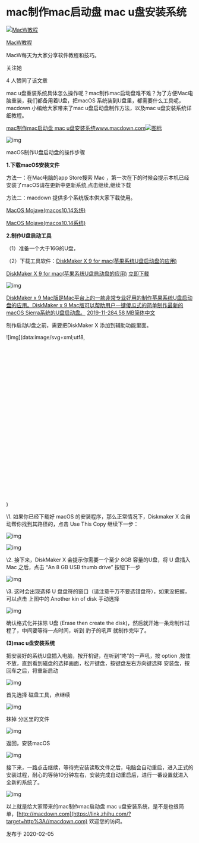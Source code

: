 # mac制作mac启动盘 mac u盘安装系统

[![MacW教程](https://pic3.zhimg.com/v2-c3a06aaafdc7d686f83e7a88eb3270df_xs.jpg)](https://www.zhihu.com/people/macdownjiao-cheng)

[MacW教程](https://www.zhihu.com/people/macdownjiao-cheng)

MacW每天为大家分享软件教程和技巧。

关注她

4 人赞同了该文章

mac u盘重装系统具体怎么操作呢？mac制作mac启动盘难不难？为了方便Mac电脑重装，我们都备用着U盘，把macOS 系统装到U盘里，都需要什么工具呢，macdown 小编给大家带来了mac u盘启动盘制作方法，以及mac u盘安装系统详细教程。

[mac制作mac启动盘 mac u盘安装系统www.macdown.com![图标](https://pic4.zhimg.com/v2-e0313ee8603db500a25cc84e92ba6a9f_180x120.jpg)](https://link.zhihu.com/?target=https%3A//www.macdown.com/news/4279.html)

![img](https://pic2.zhimg.com/80/v2-f7b424b296d41a2883bb50c7bcf61031_720w.jpg)

macOS制作U盘启动盘的操作步骤

**1.下载macOS安装文件**

方法一：在Mac电脑的app Store搜索 Mac ，第一次在下的时候会提示本机已经安装了macOS请在更新中更新系统,点击继续,继续下载

方法二：macdown 提供多个系统版本供大家下载使用。

[MacOS Mojave(macos10.14系统)](https://link.zhihu.com/?target=https%3A//www.macdown.com/mac/4225.html)

[MacOS Mojave(macos10.14系统)](https://link.zhihu.com/?target=https%3A//www.macdown.com/mac/4225.html)

**2.制作U盘启动工具**

（1）准备一个大于16G的U盘，

（2）下载工具软件：[DiskMaker X 9 for mac(苹果系统U盘启动盘的应用)](https://link.zhihu.com/?target=https%3A//www.macdown.com/mac/5648.html)

[DiskMaker X 9 for mac(苹果系统U盘启动盘的应用)](https://link.zhihu.com/?target=https%3A//www.macdown.com/mac/5648.html)
[立即下载](https://link.zhihu.com/?target=https%3A//www.macdown.com/mac/5648.html)

![img](https://pic2.zhimg.com/80/v2-b5c2546a5e4e7dfdcc2dfc11e77acad5_720w.jpg)


[DiskMaker x 9 Mac版是Mac平台上的一款非常专业好用的制作苹果系统U盘启动盘的应用。DiskMaker x 9 Mac版可以帮助用户一键傻瓜式的简单制作最新的macOS Sierra系统的U盘启动盘。](https://link.zhihu.com/?target=https%3A//www.macdown.com/mac/5648.html)
[2019-11-284.58 MB简体中文](https://link.zhihu.com/?target=https%3A//www.macdown.com/mac/5648.html)

制作启动U盘之前，需要把DiskMaker X 添加到辅助功能里面。

![img](data:image/svg+xml;utf8,<svg xmlns='http://www.w3.org/2000/svg' width='668' height='573'></svg>)



\1. 如果你已经下载好 macOS 的安装程序，那么正常情况下，Diskmaker X 会自动帮你找到其路径的，点击 Use This Copy 继续下一步：



![img](https://pic4.zhimg.com/80/v2-335edb8bc63061fb1849357a8deb2e8f_720w.jpg)





![img](https://pic3.zhimg.com/80/v2-c96cbe48a8ae9bd7c7965da0ef0b3a32_720w.jpg)



\2. 接下来，DiskMaker X 会提示你需要一个至少 8GB 容量的U盘，将 U 盘插入 Mac 之后，点击 “An 8 GB USB thumb drive” 按钮下一步



![img](https://pic3.zhimg.com/80/v2-31c3cba27b2cda946a1f162b4924c6b2_720w.jpg)



\3. 这时会出现选择 U 盘盘符的窗口（请注意千万不要选错盘符），如果没把握，可以点击 上图中的 Another kin of disk 手动选择



![img](https://pic2.zhimg.com/80/v2-6baf9289bdbe5f5f559487e342daa481_720w.jpg)



确认格式化并抹除 U盘 (Erase then create the disk)，然后就开始一条龙制作过程了，中间要等待一点时间，听到 豹子的吼声 就制作完毕了。

**(3)mac u盘安装系统**

把安装好的系统U盘插入电脑，按开机键，在听到“咚”的一声吼，按 option ,按住不放，直到看到磁盘的选择画面，松开键盘，按键盘左右方向键选择 安装盘，按 回车之后，将重新启动



![img](https://pic3.zhimg.com/80/v2-bea48c5d1b7d15fa3595c60f0c44fe62_720w.jpg)



首先选择 磁盘工具，点继续



![img](https://pic1.zhimg.com/80/v2-c41bb25b6dfab932c58a61b6ce4b3524_720w.jpg)



抹掉 分区里的文件



![img](https://pic4.zhimg.com/80/v2-88aca55dd0d9eefbbcf778e702a3874b_720w.jpg)



返回，安装macOS



![img](https://pic2.zhimg.com/80/v2-4f7dca9a272a2d0ccca699783b86f435_720w.jpg)

接下来，一路点击继续，等待完安装读取文件之后，电脑会自动重启，进入正式的安装过程，耐心的等待10分钟左右，安装完成自动重启后，进行一番设置就进入全新的系统了。



![img](https://pic1.zhimg.com/80/v2-ef89a363596828106d9f5cafc90df61c_720w.jpg)



以上就是给大家带来的mac制作mac启动盘 mac u盘安装系统，是不是也很简单，[http://macdown.com](https://link.zhihu.com/?target=http%3A//macdown.com) 欢迎您的访问。

发布于 2020-02-05
